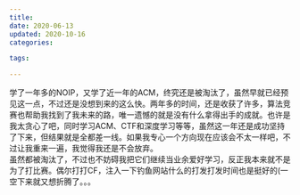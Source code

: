 ```yaml
---
title: 
date: 2020-06-13
updated: 2020-10-16
categories:

tags:

---
```


<p>学了一年多的NOIP，又学了近一年的ACM，终究还是被淘汰了，虽然早就已经预见这一点，不过还是没想到来的这么快。两年多的时间，还是收获了许多，算法竞赛也帮助我找到了我未来的路，唯一遗憾的就是没有什么拿得出手的成就。也许是我太贪心了吧，同时学习ACM、CTF和深度学习等等，虽然这一年还是成功坚持了下来，但结果就是全都差一线。如果我专心一个方向现在应该会不太一样吧，不过让我重来一遍，我觉得我还是不会放弃。<br />虽然都被淘汰了，不过也不妨碍我把它们继续当业余爱好学习，反正我本来就不是为了打比赛。偶尔打打CF，注入一下钓鱼网站什么的打发打发时间也是挺好的(一空下来就又想折腾了。。。</p>


<p></p>
